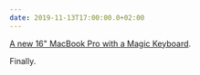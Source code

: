 ```yaml
---
date: 2019-11-13T17:00:00.0+02:00
---
```


[A new 16" MacBook Pro with a Magic Keyboard](https://www.apple.com/newsroom/2019/11/apple-introduces-16-inch-macbook-pro-the-worlds-best-pro-notebook/).

Finally.